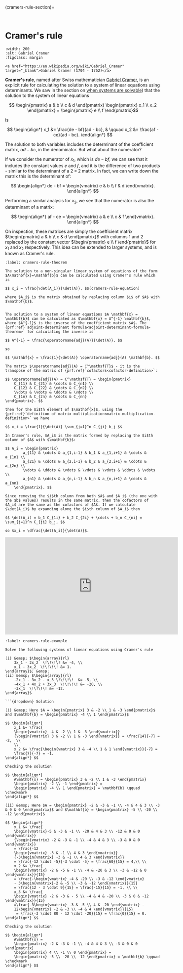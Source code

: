 (cramers-rule-section)=

```{index} Cramer's rule
```

```{index} Systems of linear equations ; solution using Cramer's rule
```

# Cramer's rule

```{figure} https://upload.wikimedia.org/wikipedia/commons/thumb/6/6d/Gabriel_Cramer.jpg/220px-Gabriel_Cramer.jpg
:width: 200
:alt: Gabriel Cramer
:figclass: margin

<a href="https://en.wikipedia.org/wiki/Gabriel_Cramer" target="_blank">Gabriel Cramer (1704 - 1752)</a>
```

**Cramer's rule**, named after Swiss mathematician <a href="https://en.wikipedia.org/wiki/Gabriel_Cramer" target="_blank">Gabriel Cramer</a>, is an explicit rule for calculating the solution to a system of linear equations using determinants. We saw in the section on [when systems are solvable](requirements-for-systems-of-linear-equations-to-be-solvable-section)) that the solution to the system of linear equations

$$ \begin{pmatrix} a & b \\ c & d \end{pmatrix}
    \begin{pmatrix} x_1 \\ x_2 \end{pmatrix} =
    \begin{pmatrix} e \\ f \end{pmatrix}$$

is

$$ \begin{align*}
    x_1 &= \frac{de - bf}{ad - bc}, & \qquad
    x_2 &= \frac{af - ce}{ad - bc}.
\end{align*} $$

The solution to both variables includes the determinant of the coefficient matrix, $ad - bc$, in the denominator. But what about the numerator?

If we consider the numerator of $x_1$, which is $de - bf$, we can see that it includes the constant values $e$ and $f$, and it is the difference of two products - similar to the determinant of a $2 \times 2$ matrix. In fact, we can write down the matrix this is the determinant of:

$$ \begin{align*}
    de - bf = \begin{vmatrix} e & b \\ f & d \end{vmatrix}.
\end{align*} $$

Performing a similar analysis for $x_2$, we see that the numerator is also the determinant of a matrix:

$$ \begin{align*}
    af - ce = \begin{vmatrix} a & e \\ c & f \end{vmatrix}.
\end{align*} $$

On inspection, these matrices are simply the coefficient matrix $\begin{pmatrix} a & b \\ c & d \end{pmatrix}$ with columns 1 and 2 replaced by the constant vector $\begin{pmatrix} e \\ f \end{pmatrix}$ for $x_1$ and $x_2$ respectively. This idea can be extended to larger systems, and is known as Cramer's rule.

````{prf:theorem} Cramer's rule
:label: cramers-rule-theorem

The solution to a non-singular linear system of equations of the form $A\mathbf{x}=\mathbf{b}$ can be calculated using Cramer's rule which is

$$ x_i = \frac{\det(A_i)}{\det(A)}, $$(cramers-rule-equation)

where $A_i$ is the matrix obtained by replacing column $i$ of $A$ with $\mathbf{b}$.
````

```{prf:proof}

The solution to a system of linear equations $A \mathbf{x} = \mathbf{b}$ can be calculated as $\mathbf{x} = A^{-1} \mathbf{b}$, where $A^{-1}$ is the inverse of the coefficient matrix $A$. The {prf:ref}`adjoint-determinant formula<adjoint-determinant-formula-theorem>` for calculating the inverse is

$$ A^{-1} = \frac{\operatorname{adj}(A)}{\det(A)}, $$

so

$$ \mathbf{x} = \frac{1}{\det(A)} \operatorname{adj}(A) \mathbf{b}. $$

The matrix $\operatorname{adj}(A) = C^\mathsf{T}$ - it is the transpose of the matrix of {prf:ref}`cofactors<cofactor-definition>`:

$$ \operatorname{adj}(A) = C^\mathsf{T} = \begin{pmatrix}
    C_{11} & C_{21} & \cdots & C_{n1} \\
    C_{12} & C_{22} & \cdots & C_{n2} \\
    \vdots & \vdots & \ddots & \vdots \\
    C_{1n} & C_{2n} & \cdots & C_{nn}
\end{pmatrix}. $$

then for the $i$th element of $\mathbf{x}$, using the {prf:ref}`definition of matrix multiplication<matrix-multiplication-definition>` we have

$$ x_i = \frac{1}{\det(A)} \sum_{j=1}^n C_{ji} b_j $$

In Cramer's rule, $A_i$ is the matrix formed by replacing the $i$th column of $A$ with $\mathbf{b}$:

$$ A_i = \begin{pmatrix}
        a_{11} & \cdots & a_{1,i-1} & b_1 & a_{1,i+1} & \cdots & a_{1n} \\
        a_{21} & \cdots & a_{2,i-1} & b_2 & a_{2,i+1} & \cdots & a_{2n} \\
        \vdots & \ddots & \vdots & \vdots & \vdots & \ddots & \vdots \\
        a_{n1} & \cdots & a_{n,i-1} & b_n & a_{n,i+1} & \cdots & a_{nn}
    \end{pmatrix}. $$

Since removing the $i$th column from both $A$ and $A_i$ (the one with the $b$ values) results in the same matrix, then the cofactors of $A_i$ are the same as the cofactors of $A$. If we calculate $\det(A_i)$ by expanding along the $i$th column of $A_i$ then

$$ \det(A_i) = b_1 C_{1i} + b_2 C_{2i} + \cdots + b_n C_{ni} = \sum_{j=1}^n C_{ji} b_j, $$

so $x_i = \dfrac{\det(A_i)}{\det(A)}$.
```

<iframe width="560" height="315" src="https://www.youtube.com/embed/A4eghvWJwL0?si=TEHoBgFCx22xKWQK" title="YouTube video player" frameborder="0" allow="accelerometer; autoplay; clipboard-write; encrypted-media; gyroscope; picture-in-picture; web-share" allowfullscreen></iframe>

```{prf:example}
:label: cramers-rule-example

Solve the following systems of linear equations using Cramer's rule

(i) &emsp; $\begin{array}{rl}
    3x_1 - 2x_2  \!\!\!\! &= -4, \\
    x_1 - 3x_2  \!\!\!\! &= 1.
\end{array}$; &emsp;
(ii) &emsp; $\begin{array}{rl}
    -2x_1 - 3x_2 - x_3 \!\!\!\!  &= -5, \\
    -4x_1 + 4x_2 + 3x_3  \!\!\!\! &= -20, \\
    -3x_1  \!\!\!\! &= -12.
\end{array}$

```{dropdown} Solution

(i) &emsp; Here $A = \begin{pmatrix} 3 & -2 \\ 1 & -3 \end{pmatrix}$ and $\mathbf{b} = \begin{pmatrix} -4 \\ 1 \end{pmatrix}$

$$ \begin{align*}
    x_1 &= \frac{
    \begin{vmatrix} -4 & -2 \\ 1 & -3 \end{vmatrix}}
    {\begin{vmatrix} 3 & -2 \\ 1 & -3 \end{vmatrix}} = \frac{14}{-7} = -2,  \\
    \\
    x_2 &= \frac{\begin{vmatrix} 3 & -4 \\ 1 & 1 \end{vmatrix}}{-7} =
    \frac{7}{-7} = -1.
\end{align*} $$

Checking the solution

$$ \begin{align*}
    A\mathbf{x} = \begin{pmatrix} 3 & -2 \\ 1 & -3 \end{pmatrix}
    \begin{pmatrix} -2 \\ -1 \end{pmatrix} =
    \begin{pmatrix} -4 \\ 1 \end{pmatrix} = \mathbf{b} \qquad \checkmark
\end{align*} $$

(ii) &emsp; Here $A = \begin{pmatrix} -2 & -3 & -1 \\ -4 & 4 & 3 \\ -3 & 0 & 0 \end{pmatrix}$ and $\mathbf{b} = \begin{pmatrix} -5 \\ -20 \\ -12 \end{pmatrix}$

$$ \begin{align*}
    x_1 &= \frac{
    \begin{vmatrix}-5 & -3 & -1 \\ -20 & 4 & 3 \\ -12 & 0 & 0 \end{vmatrix}}
    {\begin{vmatrix} -2 & -3 & -1 \\ -4 & 4 & 3 \\ -3 & 0 & 0 \end{vmatrix}}
    = \frac{-12
    \begin{vmatrix} -3 & -1 \\ 4 & 3 \end{vmatrix}}
    {-3\begin{vmatrix} -3 & -1 \\ 4 & 3 \end{vmatrix}}
    = \frac{-12 \cdot -5}{-3 \cdot -5} = \frac{60}{15} = 4,\\ \\
    x_2 &= \frac{
    \begin{vmatrix} -2 & -5 & -1 \\ -4 & -20 & 3 \\ -3 & -12 & 0 \end{vmatrix}}{15}
    = \frac{-\begin{vmatrix} -4 & -20 \\ -3 & -12 \end{vmatrix}
    - 3\begin{vmatrix}-2 & -5 \\ -3 & -12 \end{vmatrix}}{15}
    = \frac{12 - 3 \cdot 9}{15} = \frac{-15}{15} = -1, \\ \\
    x_3 &= \frac{
    \begin{vmatrix} -2 & -3 & - 5 \\ -4 & 4 & -20 \\ -3 & 0 & -12 \end{vmatrix}}{15}
    =\frac{-3\begin{vmatrix} -3 & -5 \\ 4 & -20 \end{vmatrix} -
    12\begin{vmatrix} -2 & -3 \\ -4 & 4 \end{vmatrix}}{15}
     = \frac{-3 \cdot 80 - 12 \cdot -20}{15} = \frac{0}{15} = 0.
\end{align*} $$

Checking the solution

$$ \begin{align*}
    A\mathbf{x} =
    \begin{pmatrix} -2 & -3 & -1 \\ -4 & 4 & 3 \\ -3 & 0 & 0 \end{pmatrix}
    \begin{pmatrix} 4 \\ -1 \\ 0 \end{pmatrix} =
    \begin{pmatrix} -5 \\ -20 \\ -12 \end{pmatrix} = \mathbf{b} \qquad \checkmark
\end{align*} $$
```
